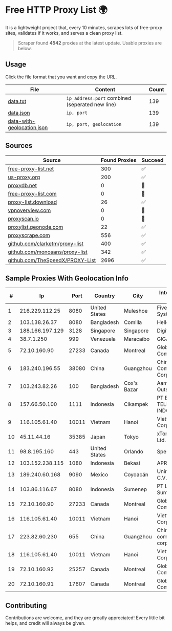 
# Free HTTP Proxy List 🌍

It is a lightweight project that, every 10 minutes, scrapes lots of free-proxy sites, validates if it works, and serves a clean proxy list.


> Scraper found **4542** proxies at the latest update. Usable proxies are below.

## Usage

Click the file format that you want and copy the URL.


|File|Content|Count|
|----|-------|-----|
|[data.txt](https://raw.githubusercontent.com/themiralay/Proxy-List-World/master/data.txt)|`ip_address:port` combined (seperated new line)|139|
|[data.json](https://raw.githubusercontent.com/themiralay/Proxy-List-World/master/data.json)|`ip, port`|139|
|[data-with-geolocation.json](https://raw.githubusercontent.com/themiralay/Proxy-List-World/master/data-with-geolocation.json)|`ip, port, geolocation`|139|

## Sources

|Source|Found Proxies|Succeed|
|------|-------------|-------|
|[free-proxy-list.net](https://free-proxy-list.net)|300|✅|
|[us-proxy.org](https://www.us-proxy.org)|200|✅|
|[proxydb.net](http://proxydb.net)|0|🚫|
|[free-proxy-list.com](https://free-proxy-list.com/?page=&port=&type%5B%5D=http&type%5B%5D=https&up_time=0&search=Search)|0|🚫|
|[proxy-list.download](https://www.proxy-list.download/HTTP)|26|✅|
|[vpnoverview.com](https://vpnoverview.com/privacy/anonymous-browsing/free-proxy-servers)|0|🚫|
|[proxyscan.io](https://www.proxyscan.io)|0|🚫|
|[proxylist.geonode.com](https://proxylist.geonode.com/api/proxy-list?limit=300&page=1&sort_by=lastChecked&sort_type=desc&protocols=http,https)|22|✅|
|[proxyscrape.com](https://api.proxyscrape.com/v2/?request=displayproxies&protocol=http&timeout=10000&country=all&ssl=all&anonymity=all)|556|✅|
|[github.com/clarketm/proxy-list](https://raw.githubusercontent.com/clarketm/proxy-list/master/proxy-list-raw.txt)|400|✅|
|[github.com/monosans/proxy-list](https://raw.githubusercontent.com/monosans/proxy-list/main/proxies/http.txt)|342|✅|
|[github.com/TheSpeedX/PROXY-List](https://raw.githubusercontent.com/TheSpeedX/PROXY-List/master/http.txt)|2696|✅|


## Sample Proxies With Geolocation Info

|#|Ip|Port|Country|City|Internet Service Provider|
|-|--|----|-------|----|-------------------------|
|1|216.229.112.25|8080|United States|Muleshoe|Five Area Systems, LLC|
|2|103.138.26.37|8080|Bangladesh|Comilla|HelloTech Limited|
|3|188.166.197.129|3128|Singapore|Singapore|DigitalOcean, LLC|
|4|38.7.1.250|999|Venezuela|Maracaibo|GIGAPOP, C.A.|
|5|72.10.160.90|27233|Canada|Montreal|GloboTech Communications|
|6|183.240.196.55|38080|China|Guangzhou|China Mobile Communications Corporation|
|7|103.243.82.26|100|Bangladesh|Cox's Bazar|Aamra Outsourcing Ltd.|
|8|157.66.50.100|1111|Indonesia|Cikampek|PT BARAYA TELEKOMUNIKASI INDONESIA|
|9|116.105.61.40|10011|Vietnam|Hanoi|Viettel Corporation|
|10|45.11.44.16|35385|Japan|Tokyo|xTom Japan Co., Ltd.|
|11|98.8.195.160|443|United States|Orlando|Spectrum|
|12|103.152.238.115|1080|Indonesia|Bekasi|APRIN|
|13|189.240.60.168|9090|Mexico|Coyoacán|Uninet S.A. de C.V.|
|14|103.86.116.67|8080|Indonesia|Sumenep|PT Link Data Sumber Barokah|
|15|72.10.160.90|27233|Canada|Montreal|GloboTech Communications|
|16|116.105.61.40|10011|Vietnam|Hanoi|Viettel Corporation|
|17|223.82.60.230|655|China|Guangzhou|China Mobile communications corporation|
|18|116.105.61.40|10011|Vietnam|Hanoi|Viettel Corporation|
|19|72.10.160.92|25257|Canada|Montreal|GloboTech Communications|
|20|72.10.160.91|17607|Canada|Montreal|GloboTech Communications|



## Contributing

Contributions are welcome, and they are greatly appreciated! Every
little bit helps, and credit will always be given.

